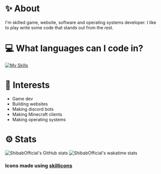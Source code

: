 
# ✨ About
I'm skilled game, website, software and operating systems developer. I like to play write some code that stands out from the rest.
# 💻 What languages can I code in?
 [![My Skills](https://skillicons.dev/icons?i=js,nodejs,html,css,python,java,cs,cpp)]()
<!--# 🌐 Socials-->
# 🔭 Interests
- Game dev
- Building websites
- Making discord bots
- Making Minecraft clients
- Making operating systems
# ⚙ Stats
![ShibabOfficial's GitHub stats](https://github-readme-stats.vercel.app/api?username=ShibabOfficial&show_icons=true&theme=apprentice)
![ShibabOfficial's wakatime stats](https://github-readme-stats.vercel.app/api/wakatime?username=ShibabOfficial&show_icons=true&theme=apprentice)
### Icons made using [skillicons](https://skillicons.dev)
